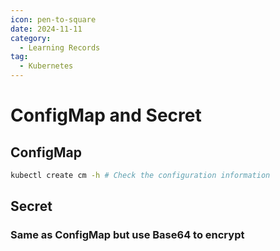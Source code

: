 ```yaml
---
icon: pen-to-square
date: 2024-11-11
category:
  - Learning Records
tag:
  - Kubernetes
---
```


# ConfigMap and Secret

## ConfigMap
```bash
kubectl create cm -h # Check the configuration information
```
## Secret
### Same as ConfigMap but use Base64 to encrypt